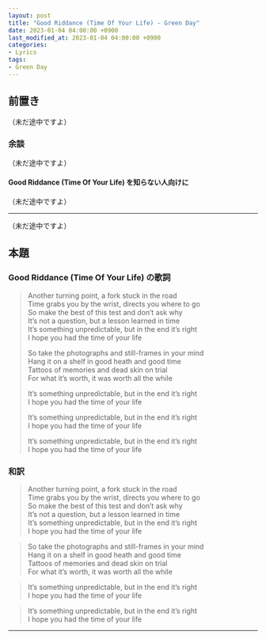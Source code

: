 ```yaml
---
layout: post
title: "Good Riddance (Time Of Your Life) - Green Day"
date: 2023-01-04 04:00:00 +0900
last_modified_at: 2023-01-04 04:00:00 +0900
categories:
- Lyrics
tags:
- Green Day
---
```



## 前置き

（未だ途中ですよ）

<!-- more -->

### 余談

（未だ途中ですよ）

#### Good Riddance (Time Of Your Life) を知らない人向けに

<div class="u-youtube">
（未だ途中ですよ）
</div>

----

（未だ途中ですよ）


## 本題

### Good Riddance (Time Of Your Life) の歌詞

> Another turning point, a fork stuck in the road  
> Time grabs you by the wrist, directs you where to go  
> So make the best of this test and don’t ask why  
> It’s not a question, but a lesson learned in time  
> It’s something unpredictable, but in the end it’s right  
> I hope you had the time of your life
> 
> So take the photographs and still-frames in your mind  
> Hang it on a shelf in good heath and good time  
> Tattoos of memories and dead skin on trial  
> For what it’s worth, it was worth all the while
> 
> It’s something unpredictable, but in the end it’s right  
> I hope you had the time of your life
> 
> It’s something unpredictable, but in the end it’s right  
> I hope you had the time of your life
> 
> It’s something unpredictable, but in the end it’s right  
> I hope you had the time of your life



### 和訳

> Another turning point, a fork stuck in the road  
> Time grabs you by the wrist, directs you where to go  
> So make the best of this test and don’t ask why  
> It’s not a question, but a lesson learned in time  
> It’s something unpredictable, but in the end it’s right  
> I hope you had the time of your life



> So take the photographs and still-frames in your mind  
> Hang it on a shelf in good heath and good time  
> Tattoos of memories and dead skin on trial  
> For what it’s worth, it was worth all the while



> It’s something unpredictable, but in the end it’s right  
> I hope you had the time of your life



> It’s something unpredictable, but in the end it’s right  
> I hope you had the time of your life


----
<!-- footnote -->

